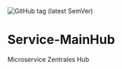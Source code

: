 ![GitHub tag (latest SemVer)](https://shields.herrvergesslich.de/github/v/tag/smartcity-2022/service-mainhub?label=Version)

# Service-MainHub
Microservice Zentrales Hub

